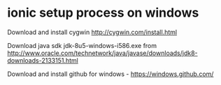 ionic setup process on windows
================

Download and install cygwin
http://cygwin.com/install.html

Download java sdk jdk-8u5-windows-i586.exe from
http://www.oracle.com/technetwork/java/javase/downloads/jdk8-downloads-2133151.html

Download and install github for windows - https://windows.github.com/
